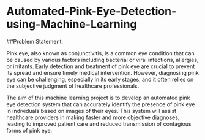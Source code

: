 # Automated-Pink-Eye-Detection-using-Machine-Learning

##Problem Statement:



Pink eye, also known as conjunctivitis, is a common eye condition that can be caused by various factors including bacterial or viral infections, allergies, or irritants. Early detection and treatment of pink eye are crucial to prevent its spread and ensure timely medical intervention. However, diagnosing pink eye can be challenging, especially in its early stages, and it often relies on the subjective judgment of healthcare professionals.

The aim of this machine learning project is to develop an automated pink eye detection system that can accurately identify the presence of pink eye in individuals based on images of their eyes. This system will assist healthcare providers in making faster and more objective diagnoses, leading to improved patient care and reduced transmission of contagious forms of pink eye.
